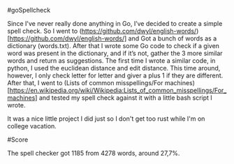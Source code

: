 #goSpellcheck

Since I've never really done anything in Go, I’ve decided to create a simple spell check. So I went to (https://github.com/dwyl/english-words/)[https://github.com/dwyl/english-words/] and Got a bunch of words as a dictionary (words.txt). After that I wrote some Go code to check if a given word was present in the dictionary, and if it’s not, gather the 3 more similar words and return as suggestions. The first time I wrote a similar code, in python, I used the euclidean distance and edit distance. This time around, however, I only check letter for letter and giver a plus 1 if they are different. After that, I went to (Lists of common misspellings/For machines)[https://en.wikipedia.org/wiki/Wikipedia:Lists_of_common_misspellings/For_machines] and tested my spell check against it with a little bash script I wrote.

It was a nice little project I did just so I don't get too rust while I'm on college vacation.

#Score

The spell checker got 1185 from 4278 words, around 27,7%.
